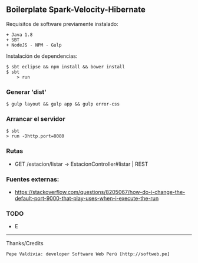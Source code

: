 ## Boilerplate Spark-Velocity-Hibernate

Requisitos de software previamente instalado:

	+ Java 1.8
	+ SBT
	+ NodeJS - NPM - Gulp

Instalación de dependencias:

	$ sbt eclipse && npm install && bower install
	$ sbt
		> run 

### Generar 'dist'
	
	$ gulp layout && gulp app && gulp error-css
	
### Arrancar el servidor

	$ sbt
	> run -Dhttp.port=8080
	
### Rutas

+ GET /estacion/listar -> EstacionController#listar | REST

### Fuentes externas:

+ https://stackoverflow.com/questions/8205067/how-do-i-change-the-default-port-9000-that-play-uses-when-i-execute-the-run

### TODO

+ E

---

 Thanks/Credits

    Pepe Valdivia: developer Software Web Perú [http://softweb.pe]